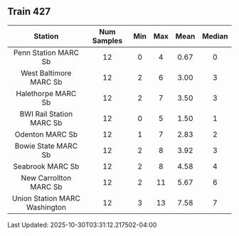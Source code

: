 ## Train 427

| Station | Num Samples | Min | Max | Mean | Median |
| :-----: | :---------: | :-: | :-: | :--: | :----: |
| Penn Station MARC Sb | 12 | 0 | 4 | 0.67 | 0 |
| West Baltimore MARC Sb | 12 | 2 | 6 | 3.00 | 3 |
| Halethorpe MARC Sb | 12 | 2 | 7 | 3.50 | 3 |
| BWI Rail Station MARC Sb | 12 | 0 | 5 | 1.50 | 1 |
| Odenton MARC Sb | 12 | 1 | 7 | 2.83 | 2 |
| Bowie State MARC Sb | 12 | 2 | 8 | 3.92 | 3 |
| Seabrook MARC Sb | 12 | 2 | 8 | 4.58 | 4 |
| New Carrollton MARC Sb | 12 | 2 | 11 | 5.67 | 6 |
| Union Station MARC Washington | 12 | 3 | 13 | 7.58 | 7 |


Last Updated: 2025-10-30T03:31:12.217502-04:00